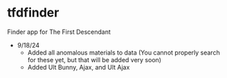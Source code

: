 # tfdfinder
Finder app for The First Descendant

- 9/18/24
    - Added all anomalous materials to data (You cannot properly search for these yet, but that will be added very soon)
    - Added Ult Bunny, Ajax, and Ult Ajax